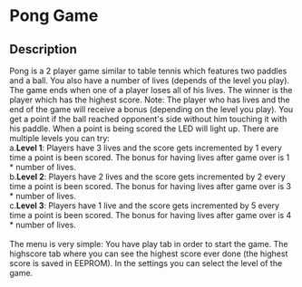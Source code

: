 # **Pong Game**
## **Description**<br>
Pong is a 2 player game similar to table tennis which features two paddles and a ball. You also have a number of lives (depends of the level you play). The game ends when one of a player loses all of his lives. The winner is the player which has the highest score. Note: The player who has lives and the end of the game will receive a bonus (depending on the level you play). You get a point if the ball reached opponent's side without him touching it with his paddle. When a point is being scored the LED will light up. There are multiple levels you can try: <br>
      a.**Level 1**: Players have 3 lives and the score gets incremented by 1 every time a point is been scored. The bonus for having           lives after game over is 1 * number of lives. <br>
      b.**Level 2**: Players have 2 lives and the score gets incremented by 2 every time a point is been scored. The bonus for having           lives after game over is 3 * number of lives. <br>
      c.**Level 3**: Players have 1 live and the score gets incremented by 5 every time a point is been scored. The bonus for having lives       after game over is 4 * number of lives. <br>
      <br>
The menu is very simple: You have play tab in order to start the game. The highscore tab where you can see the highest score ever done (the highest score is saved in EEPROM). In the settings you can select the level of the game.
   
